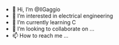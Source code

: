 - 👋 Hi, I’m @IlGaggio
- 👀 I’m interested in electrical engineering  
- 🌱 I’m currently learning C
- 💞️ I’m looking to collaborate on ...
- 📫 How to reach me ...

<!---
IlGaggio/IlGaggio is a ✨ special ✨ repository because its `README.md` (this file) appears on your GitHub profile.
You can click the Preview link to take a look at your changes.
--->
